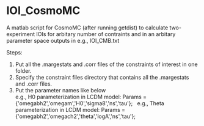 # IOI_CosmoMC

A matlab script for CosmoMC (after running getdist) to calculate two-experiment IOIs for arbitary number of contraints and in an arbitary parameter space outputs in e.g., IOI_CMB.txt  

Steps:
1. Put all the .margestats and .corr files of the constraints of interest in one folder.
2. Specify the constraint files directory that contains all the .margestats and .corr files.
3. Put the parameter names like below  
   e.g., H0 parameterization in LCDM model: Params = {'omegabh2','omegam','H0','sigma8','ns','tau'};    
   e.g., Theta parameterization in LCDM model: Params = {'omegabh2','omegach2','theta','logA','ns','tau'};   
